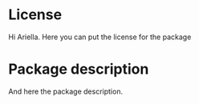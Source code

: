 # License

Hi Ariella. Here you can put the license for the package

# Package description

And here the package description.
